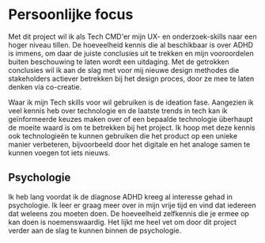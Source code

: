 # Persoonlijke focus

Met dit project wil ik als Tech CMD'er mijn UX- en onderzoek-skills naar een hoger niveau tillen. De hoeveelheid kennis die al beschikbaar is over ADHD is immens, om daar de juiste conclusies uit te trekken en mijn vooroordelen buiten beschouwing te laten wordt een uitdaging. Met de getrokken conclusies wil ik aan de slag met voor mij nieuwe design methodes die stakeholders actiever betrekken bij het design proces, door ze mee te laten denken via co-creatie.

Waar ik mijn Tech skills voor wil gebruiken is de ideation fase. Aangezien ik veel kennis heb over technologie en de laatste trends in tech kan ik geïnformeerde keuzes maken over of een bepaalde technologie überhaupt de moeite waard is om te betrekken bij het project. Ik hoop met deze kennis ook technologieën te kunnen gebruiken die het product op een unieke manier verbeteren, bijvoorbeeld door het digitale en het analoge samen te kunnen voegen tot iets nieuws.

## Psychologie

Ik heb lang voordat ik de diagnose ADHD kreeg al interesse gehad in psychologie. Ik leer er graag meer over in mijn vrije tijd en vind dat iedereen dat weleens zou moeten doen. De hoeveelheid zelfkennis die je ermee op kan doen is noemenswaardig. Het lijkt me heel vet om door dit project verder aan de slag te kunnen binnen de psychologie.
